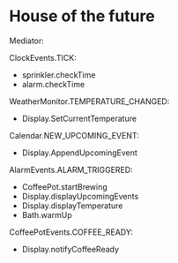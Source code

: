 # House of the future

Mediator:

ClockEvents.TICK:

- sprinkler.checkTime
- alarm.checkTime

WeatherMonitor.TEMPERATURE_CHANGED:

- Display.SetCurrentTemperature

Calendar.NEW_UPCOMING_EVENT:

- Display.AppendUpcomingEvent

AlarmEvents.ALARM_TRIGGERED:

- CoffeePot.startBrewing
- Display.displayUpcomingEvents
- Display.displayTemperature
- Bath.warmUp

CoffeePotEvents.COFFEE_READY:

- Display.notifyCoffeeReady
